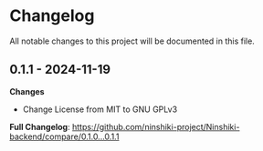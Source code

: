 <!--- BEGIN HEADER -->
# Changelog

All notable changes to this project will be documented in this file.

<!--- END HEADER -->
## 0.1.1 - 2024-11-19

**Changes**

* Change License from MIT to GNU GPLv3

**Full Changelog**: https://github.com/ninshiki-project/Ninshiki-backend/compare/0.1.0...0.1.1
